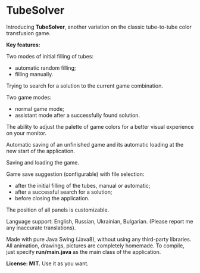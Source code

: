 # TubeSolver
Introducing **TubeSolver**, another variation on the classic tube-to-tube color transfusion game.

**Key features:**

Two modes of initial filling of tubes:
- automatic random filling;
- filling manually.

Trying to search for a solution to the current game combination.

Two game modes:
- normal game mode;
- assistant mode after a successfully found solution.

The ability to adjust the palette of game colors for a better visual experience on your monitor.

Automatic saving of an unfinished game and its automatic loading at the new start of the application.

Saving and loading the game.

Game save suggestion (configurable) with file selection:
- after the initial filling of the tubes, manual or automatic;
- after a successful search for a solution;
- before closing the application.

The position of all panels is customizable.

Language support: English, Russian, Ukrainian, Bulgarian. (Please report me any inaccurate translations).

Made with pure Java Swing (Java8), without using any third-party libraries. All animation, drawings, pictures are completely homemade. To compile, just specify **run/main.java** as the main class of the application.

**License: MIT.** Use it as you want. 
